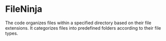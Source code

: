 # FileNinja
The code organizes files within a specified directory based on their file extensions. It categorizes files into predefined folders according to their file types.
